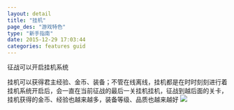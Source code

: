 ```yaml
---
layout: detail
title: "挂机"
page_des: "游戏特色"
type: "新手指南"
date: 2015-12-29 17:03:44
categories: features guid
---
```

<p>征战可以开启挂机系统</p>
挂机可以获得君主经验、金币、装备；不管在线离线，挂机都是在时时刻刻进行着
挂机系统开启后，会一直在当前征战的最后一关挂机挂机，征战到越后面的关卡，挂机获得的金币、经验也越来越多，装备等级、品质也越来越好
<img src="http://dev.36b.me/current/diaochan/img/resource/ziliao/002-1.jpg"/>